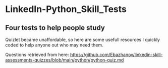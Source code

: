 # LinkedIn-Python_Skill_Tests

## Four tests to help people study

Quizlet became unaffordable, so here are some usefull resources I quickly coded to help anyone out who may need them.

Questions retrieved from here: https://github.com/Ebazhanov/linkedin-skill-assessments-quizzes/blob/main/python/python-quiz.md
